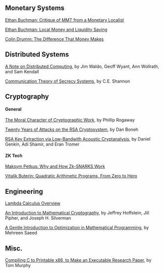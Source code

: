 ## Monetary Systems
[Ethan Buchman: Critique of MMT from a Monetary Localist](https://ebuchman.github.io/posts/mmt/)

[Ethan Buchman: Local Money and Liquidity Saving](https://ebuchman.github.io/posts/local-money-liquidity-saving/)

[Colin Drumm: The Difference That Money Makes](https://drive.google.com/file/d/1IZy2o238Ef3zOIfI724dt95UqookVe0b/view)


## Distributed Systems
[A Note on Distributed Computing](https://github.com/papers-we-love/papers-we-love/blob/master/distributed_systems/a-note-on-distributed-computing.pdf), by Jim Waldo, Geoff Wyant, Ann Wollrath, and Sam Kendall

[Communication Theory of Secrecy Systems](https://github.com/papers-we-love/papers-we-love/blob/master/cryptography/communication-theory-of-secrecy-systems.pdf), by C.E. Shannon


## Cryptography
#### General
[The Moral Character of Cryptographic Work](https://web.cs.ucdavis.edu/~rogaway/papers/moral-fn.pdf), by Phillip Rogaway

[Twenty Years of Attacks on the RSA Cryptosystem](https://crypto.stanford.edu/~dabo/papers/RSA-survey.pdf), by Dan Boneh

[RSA Key Extraction via Low-Bandwith Acoustic Cryptanalysis](https://www.cs.tau.ac.il/~tromer/papers/acoustic-20131218.pdf), by Daniel Genkin, Adi Shamir, and Eran Tromer

#### ZK Tech
[Maksym Petkus: Why and How Zk-SNARKS Work](https://medium.com/@imolfar/why-and-how-zk-snark-works-1-introduction-the-medium-of-a-proof-d946e931160)

[Vitalik Buterin: Quadratic Arithmetic Programs, From Zero to Hero](https://medium.com/@VitalikButerin/quadratic-arithmetic-programs-from-zero-to-hero-f6d558cea649)


## Engineering
[Lambda Calculus Overview](https://plato.stanford.edu/entries/lambda-calculus/)

[An Introduction to Mathematical Cryptography](https://www.math.brown.edu/johsilve/MathCryptoHome.html), by Jeffrey Hoffstein, Jill Pipher, and Joseph H. Silverman

[A Gentle Introduction to Optimization in Mathematical Programming](https://machinelearningmastery.com/a-gentle-introduction-to-optimization-mathematical-programming/), by Mehreen Saeed

## Misc.
[Compiling C to Printable x86, to Make an Executable Research Paper](https://www.youtube.com/watch?v=LA_DrBwkiJA), by Tom Murphy
